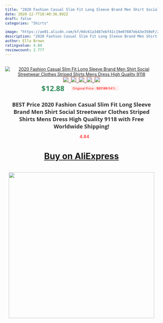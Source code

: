 ```yaml
---
title: "2020 Fashion Casual Slim Fit Long Sleeve Brand Men Shirt Social Streetwear Clothes Striped Shirts Mens Dress High Quality 9118"
date: 2020-12-7T10:40:36.892Z
draft: false
categories: "Shirts"

image: "https://ae01.alicdn.com/kf/Hdc61a3487ebf41c19e07607eb43e350eF/2020-Fashion-Casual-Slim-Fit-Long-Sleeve-Brand-Men-Shirt-Social-Streetwear-Clothes-Striped-Shirts-Mens.jpg"
description: "2020 Fashion Casual Slim Fit Long Sleeve Brand Men Shirt Social Streetwear Clothes Striped Shirts Mens Dress High Quality 9118"
author: Ella Brown
ratingvalue: 4.84
reviewcount: 2.777
---
```

<br>
<div style="text-align: center;">
<a href="https://s.click.aliexpress.com/e/_9uYHGv" target="_blank" rel="nofollow noopener noreferrer"><img alt="2020 Fashion Casual Slim Fit Long Sleeve Brand Men Shirt Social Streetwear Clothes Striped Shirts Mens Dress High Quality 9118" class="magnifier-image" src="https://ae01.alicdn.com/kf/Hdc61a3487ebf41c19e07607eb43e350eF/2020-Fashion-Casual-Slim-Fit-Long-Sleeve-Brand-Men-Shirt-Social-Streetwear-Clothes-Striped-Shirts-Mens.jpg_640x640.jpg">
<br>
<img style="border:1px solid salmon" src="https://ae01.alicdn.com/kf/Hdc61a3487ebf41c19e07607eb43e350eF/2020-Fashion-Casual-Slim-Fit-Long-Sleeve-Brand-Men-Shirt-Social-Streetwear-Clothes-Striped-Shirts-Mens.jpg_120x120.jpg">&nbsp;&nbsp;<img style="border:1px solid salmon" src="https://ae01.alicdn.com/kf/He9dc3cf436cb4945b5dc78d1ebb99abcj/2020-Fashion-Casual-Slim-Fit-Long-Sleeve-Brand-Men-Shirt-Social-Streetwear-Clothes-Striped-Shirts-Mens.jpg_120x120.jpg">&nbsp;&nbsp;<img style="border:1px solid salmon" src="https://ae01.alicdn.com/kf/H6702033091e246ee8f83e73d0f3193bbY/2020-Fashion-Casual-Slim-Fit-Long-Sleeve-Brand-Men-Shirt-Social-Streetwear-Clothes-Striped-Shirts-Mens.jpg_120x120.jpg">&nbsp;&nbsp;<img style="border:1px solid salmon" src="https://ae01.alicdn.com/kf/Hde4dd6f83371496db936b9d5d33cad08h/2020-Fashion-Casual-Slim-Fit-Long-Sleeve-Brand-Men-Shirt-Social-Streetwear-Clothes-Striped-Shirts-Mens.jpg_120x120.jpg">&nbsp;&nbsp;<img style="border:1px solid salmon" src="https://ae01.alicdn.com/kf/Hb024ebf96b1e46eb827a519c42fdff287/2020-Fashion-Casual-Slim-Fit-Long-Sleeve-Brand-Men-Shirt-Social-Streetwear-Clothes-Striped-Shirts-Mens.jpg_120x120.jpg"></a></div><br0>
<div style="text-align: center;"><span style="background-color: white; border: 0px; box-sizing: border-box; color: seagreen; display: inline-block; font-family: &quot;open sans&quot; , &quot;arial&quot; , &quot;helvetica&quot; , sans-serif , &quot;heiti&quot;; font-size: 24px; font-stretch: inherit; font-weight: 700; line-height: inherit; margin: 0px 10px 0px 0px; padding: 0px; vertical-align: middle;">$12.88 </span>
<span style="background: rgb(255 , 241 , 241); border-radius: 3px; border: 0px; box-sizing: border-box; color: #ff4747; display: inline-block; font-family: inherit; font-size: 12px; font-stretch: inherit; font-style: inherit; font-variant: inherit; font-weight: 600; line-height: inherit; margin: 0px; padding: 2px 5px; transform: scale(0.9); vertical-align: middle;">Original Price : <b style="text-decoration: line-through;">$27.99 </b> 54%&nbsp;&nbsp;</span></div>
<h1 style="color: #333333; display: inline-block; font-family: &quot;open sans&quot; , &quot;arial&quot; , &quot;helvetica&quot; , sans-serif , &quot;heiti&quot;; font-size: 18px; font-stretch: inherit; font-weight: 700; text-align: center;">BEST Price 2020 Fashion Casual Slim Fit Long Sleeve Brand Men Shirt Social Streetwear Clothes Striped Shirts Mens Dress High Quality 9118 with Free Worldwide Shipping!</h1>
<div style="color: #ff4747; text-align: center;">
<img src="https://4.bp.blogspot.com/-M0ZcTcb-5uY/XleCXlxnR4I/AAAAAAAAAEc/OrjgMkXV1oMQFaCRZj5HQwOCBcu3w1FegCPcBGAYYCw/s1600/star.png" style="height: 15px;">&nbsp;<b>4.84</b></div>
<div class="button_cont" align="center"><a class="buynow_a" href="https://s.click.aliexpress.com/e/_9uYHGv" target="_blank" rel="nofollow noopener noreferrer"><H1>Buy on AliExpress</H1></a></div><br>
<div class="separator" style="clear: both; text-align: center;">
<img src="https://lh3.googleusercontent.com/-pTy5HemUv9M/XlePHvY0dAI/AAAAAAAAAE4/0nX5iRUoIWY8eMW9Dpxeirr157OZliDIgCLcBGAsYHQ/s1600/badge.gif" width="480">
</div>
